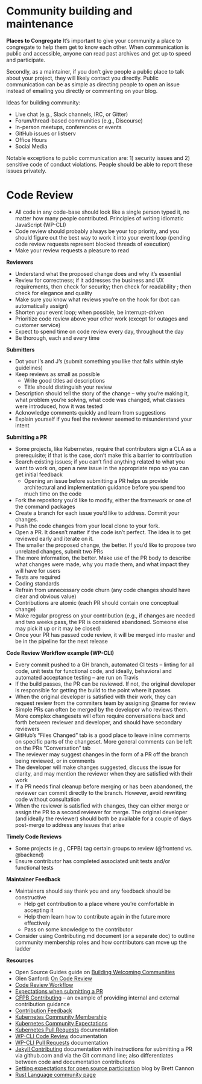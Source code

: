 # Community building and maintenance

**Places to Congregate**
It’s important to give your community a place to congregate to help them get to know each other. When communication is public and accessible, anyone can read past archives and get up to speed and participate. 

Secondly, as a maintainer, if you don’t give people a public place to talk about your project, they will likely contact you directly. Public communication can be as simple as directing people to open an issue instead of emailing you directly or commenting on your blog.

Ideas for building community:

* Live chat (e.g., Slack channels, IRC, or Gitter)
* Forum/thread-based communities (e.g., Discourse)
* In-person meetups, conferences or events
* GitHub issues or listserv
* Office Hours
* Social Media

Notable exceptions to public communication are: 1) security issues and 2) sensitive code of conduct violations. People should be able to report these issues privately. 

# Code Review

* All code in any code-base should look like a single person typed it, no matter how many people contributed. Principles of writing idiomatic JavaScript (WP-CLI)
* Code review should probably always be your top priority, and you should figure out the best way to work it into your event loop (pending code review requests represent blocked threads of execution)
* Make your review requests a pleasure to read

**Reviewers**
* Understand what the proposed change does and why it’s essential
* Review for correctness; if it addresses the business and UX requirements, then check for security; then check for readability ; then check for elegance and quality
* Make sure you know what reviews you’re on the hook for (bot can automatically assign)
* Shorten your event loop; when possible, be interrupt-driven
* Prioritize code review above your other work (except for outages and customer service)
* Expect to spend time on code review every day, throughout the day
* Be thorough, each and every time

**Submitters**
* Dot your I’s and J’s (submit something you like that falls within style guidelines)
* Keep reviews as small as possible
  * Write good titles ad descriptions
  * Title should distinguish your review
* Description should tell the story of the change – why you’re making it, what problem you’re solving, what code was changed, what classes were introduced, how it was tested
* Acknowledge comments quickly and learn from suggestions
* Explain yourself if you feel the reviewer seemed to misunderstand your intent

**Submitting a PR**
* Some projects, like Kubernetes, require that contributors sign a CLA as a prerequisite; if that is the case, don’t make this a barrier to contribution
* Search existing issues; if you can’t find anything related to what you want to work on, open a new issue in the appropriate repo so you can get initial feedback
  * Opening an issue before submitting a PR helps us provide architectural and implementation guidance before you spend too much time on the code
* Fork the repository you’d like to modify, either the framework or one of the command packages
* Create a branch for each issue you’d like to address. Commit your changes.
* Push the code changes from your local clone to your fork.
* Open a PR. It doesn’t matter if the code isn’t perfect. The idea is to get reviewed early and iterate on it.
* The smaller the proposed change, the better. If you’d like to propose two unrelated changes, submit two PRs
* The more information, the better. Make use of the PR body to describe what changes were made, why you made them, and what impact they will have for users
* Tests are required
* Coding standards
* Refrain from unnecessary code churn (any code changes should have clear and obvious value)
* Contributions are atomic (each PR should contain one conceptual change)
* Make regular progress on your contribution (e.g., if changes are needed and two weeks pass, the PR is considered abandoned. Someone else may pick it up or it may be closed)
* Once your PR has passed code review, it will be merged into master and be in the pipeline for the next release

**Code Review Workflow example (WP-CLI)**
* Every commit pushed to a GH branch, automated CI tests – linting for all code, unit tests for functional code, and ideally, behavioral and automated acceptance testing – are run on Travis
* If the build passes, the PR can be reviewed. If not, the original developer is responsible for getting the build to the point where it passes
* When the original developer is satisfied with their work, they can request review from the commiters team by assigning @name for review
* Simple PRs can often be merged by the developer who reviews them. More complex changesets will often require conversations back and forth between reviewer and developer, and should have secondary reviewers
* GitHub’s “Files Changed” tab is a good place to leave inline comments on specific parts of the changeset. More general comments can be left on the PRs “Conversation” tab
* The reviewer may suggest changes in the form of a PR off the branch being reviewed, or in comments
* The developer will make changes suggested, discuss the issue for clarity, and may mention the reviewer when they are satisfied with their work
* If a PR needs final cleanup before merging or has been abandoned, the reviewer can commit directly to the branch. However, avoid rewriting code without consultation
* When the reviewer is satisfied with changes, they can either merge or assign the PR to a second reviewer for merge. The original developer (and ideally the reviewer) should both be available for a couple of days post-merge to address any issues that arise

**Timely Code Reviews**
* Some projects (e.g., CFPB) tag certain groups to review (@frontend vs. @backend)
* Ensure contributor has completed associated unit tests and/or functional tests

**Maintainer Feedback**
* Maintainers should say thank you and any feedback should be constructive
  * Help get contribution to a place where you’re comfortable in accepting it
  * Help them learn how to contribute again in the future more effectively
  * Pass on some knowledge to the contributor
* Consider using Contributing.md document (or a separate doc) to outline community membership roles and how contributors can move up the ladder
    
**Resources**
* Open Source Guides guide on [Building Welcoming Communities](https://opensource.guide/building-community/)
* Glen Sanford: [On Code Review](https://glen.nu/ramblings/oncodereview.php)
* [Code Review Workflow](https://make.wordpress.org/cli/handbook/code-review/)
* [Expectations when submitting a PR](https://make.wordpress.org/cli/handbook/pull-requests/#running-and-writing-tests)
* [CFPB Contributing](https://github.com/cfpb/cfgov-refresh/blob/master/CONTRIBUTING.md) – an example of providing internal and external contribution guidance
* [Contribution Feedback](https://snarky.ca/setting-expectations-for-open-source-participation/)
* [Kubernetes Community Membership](https://github.com/kubernetes/community/blob/master/community-membership.md)
* [Kubernetes Community Expectations](https://github.com/kubernetes/community/blob/master/contributors/guide/community-expectations.md)
* [Kubernetes Pull Requests](https://github.com/kubernetes/community/blob/master/contributors/guide/pull-requests.md) documentation
* [WP-CLI Code Review](https://make.wordpress.org/cli/handbook/code-review/) documentation
* [WP-CLI Pull Requests](https://make.wordpress.org/cli/handbook/pull-requests/#running-and-writing-tests) documentation
* [Jekyll Contributing](https://jekyllrb.com/docs/contributing/) documentation with instructions for submitting a PR via github.com and via the Git command line; also differentiates between code and documentation contributions
* [Setting expectations for open source participation](https://snarky.ca/setting-expectations-for-open-source-participation/) blog by Brett Cannon
* [Rust Language community page](https://www.rust-lang.org/community)
